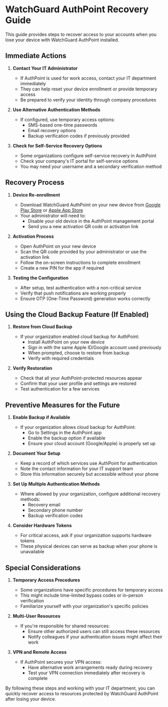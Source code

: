 # WatchGuard AuthPoint Recovery Guide

This guide provides steps to recover access to your accounts when you lose your device with WatchGuard AuthPoint installed.

## Immediate Actions

1. **Contact Your IT Administrator**
   - If AuthPoint is used for work access, contact your IT department immediately
   - They can help reset your device enrollment or provide temporary access
   - Be prepared to verify your identity through company procedures

2. **Use Alternative Authentication Methods**
   - If configured, use temporary access options:
     - SMS-based one-time passwords
     - Email recovery options
     - Backup verification codes if previously provided

3. **Check for Self-Service Recovery Options**
   - Some organizations configure self-service recovery in AuthPoint
   - Check your company's IT portal for self-service options
   - You may need your username and a secondary verification method

## Recovery Process

1. **Device Re-enrollment**
   - Download WatchGuard AuthPoint on your new device from [Google Play Store](https://play.google.com/store/apps/details?id=com.watchguard.authpoint) or [Apple App Store](https://apps.apple.com/us/app/watchguard-authpoint/id1335115425)
   - Your administrator will need to:
     - Disable your old device in the AuthPoint management portal
     - Send you a new activation QR code or activation link

2. **Activation Process**
   - Open AuthPoint on your new device
   - Scan the QR code provided by your administrator or use the activation link
   - Follow the on-screen instructions to complete enrollment
   - Create a new PIN for the app if required

3. **Testing the Configuration**
   - After setup, test authentication with a non-critical service
   - Verify that push notifications are working properly
   - Ensure OTP (One-Time Password) generation works correctly

## Using the Cloud Backup Feature (If Enabled)

1. **Restore from Cloud Backup**
   - If your organization enabled cloud backup for AuthPoint:
     - Install AuthPoint on your new device
     - Sign in with the same Apple ID/Google account used previously
     - When prompted, choose to restore from backup
     - Verify with required credentials

2. **Verify Restoration**
   - Check that all your AuthPoint-protected resources appear
   - Confirm that your user profile and settings are restored
   - Test authentication for a few services

## Preventive Measures for the Future

1. **Enable Backup if Available**
   - If your organization allows cloud backup for AuthPoint:
     - Go to Settings in the AuthPoint app
     - Enable the backup option if available
     - Ensure your cloud account (Google/Apple) is properly set up

2. **Document Your Setup**
   - Keep a record of which services use AuthPoint for authentication
   - Note the contact information for your IT support team
   - Store this information securely but accessible without your phone

3. **Set Up Multiple Authentication Methods**
   - Where allowed by your organization, configure additional recovery methods:
     - Recovery email
     - Secondary phone number
     - Backup verification codes

4. **Consider Hardware Tokens**
   - For critical access, ask if your organization supports hardware tokens
   - These physical devices can serve as backup when your phone is unavailable

## Special Considerations

1. **Temporary Access Procedures**
   - Some organizations have specific procedures for temporary access
   - This might include time-limited bypass codes or in-person verification
   - Familiarize yourself with your organization's specific policies

2. **Multi-User Resources**
   - If you're responsible for shared resources:
     - Ensure other authorized users can still access these resources
     - Notify colleagues if your authentication issues might affect their work

3. **VPN and Remote Access**
   - If AuthPoint secures your VPN access:
     - Have alternative work arrangements ready during recovery
     - Test your VPN connection immediately after recovery is complete

By following these steps and working with your IT department, you can quickly recover access to resources protected by WatchGuard AuthPoint after losing your device.
